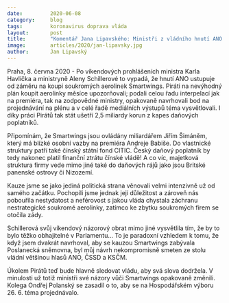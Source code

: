 ```yaml
---
date:         2020-06-08
category:     blog
tags:         koronavirus doprava vláda
layout:       post
title:        "Komentář Jana Lipavského: Ministři z vládního hnutí ANO ustupují od koupi Smartwings. I díky tlaku Pirátů tak stát ušetří 2,5 miliardy korun"
image:        articles/2020/jan-lipavsky.jpg
author:       Jan Lipavský
---  
```




Praha, 8. června 2020 - Po víkendových prohlášeních ministra Karla Havlíčka a ministryně Aleny Schillerové to vypadá, že hnutí ANO ustupuje od záměru na koupi soukromých aerolinek Smartwings. Piráti na nevýhodný plán koupit aerolinky měsíce upozorňovali; podali celou řadu interpelací jak na premiéra, tak na zodpovědné ministry, opakovaně navrhovali bod na projednávání na plénu a v celé řadě mediálních výstupů téma vysvětlovali. I díky práci Pirátů tak stát ušetří 2,5 miliardy korun z kapes daňových poplatníků.

Připomínám, že Smartwings jsou ovládány miliardářem Jiřím Šimáněm, který má blízké osobní vazby na premiéra Andreje Babiše. Do vlastnické struktury patří také čínský státní fond CITIC. Český daňový poplatník by tedy nakonec platil finanční ztrátu čínské vládě! A co víc, majetková struktura firmy vede mimo jiné také do daňových rájů jako jsou Britské panenské ostrovy či Nizozemí.

Kauze jsme se jako jediná politická strana věnovali velmi intenzivně už od samého začátku. Pochopili jsme jednak její důležitost a zároveň nás pobouřila nestydatost a neférovost s jakou vláda chystala záchranu nestrategické soukromé aerolinky, zatímco ke zbytku soukromých firem se otočila zády.  

Schillerová svůj víkendový názorový obrat mimo jiné vysvětlila tím, že by to bylo těžko obhajitelné v Parlamentu… To je paradoxní vzhledem k tomu, že když jsem dvakrát navrhoval, aby se kauzou Smartwings zabývala Poslanecká sněmovna, byl můj návrh nekompromisně smeten ze stolu vládní většinou hlasů ANO, ČSSD a KSČM.

Úkolem Pirátů teď bude hlavně sledovat vládu, aby svá slova dodržela. V minulosti už totiž ministři své názory vůči Smartwings opakovaně změnili. Kolega Ondřej Polanský se zasadil o to, aby se na Hospodářském výboru 26. 6. téma projednávalo.
